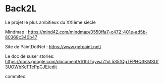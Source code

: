 # Back2L
Le projet le plus ambitieux  du XXIème siècle

Mindmap : https://mind42.com/mindmap/0550ffa7-c472-401e-ad5b-80368c340b47

Site de PaintDotNet : https://www.getpaint.net/

Le doc de suser stories: https://docs.google.com/document/d/1hLfqywJZfoL535fQgTFPHQ3KMSUf3UOWbKcTTcPpCJE/edit

commited
